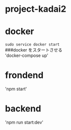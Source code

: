 # project-kadai2

# docker
```sudo service docker start```<br>
###docker をスタートさせる<br>
'docker-compose up'<br>

# frondend
'npm start'

# backend
'npm run start:dev'
